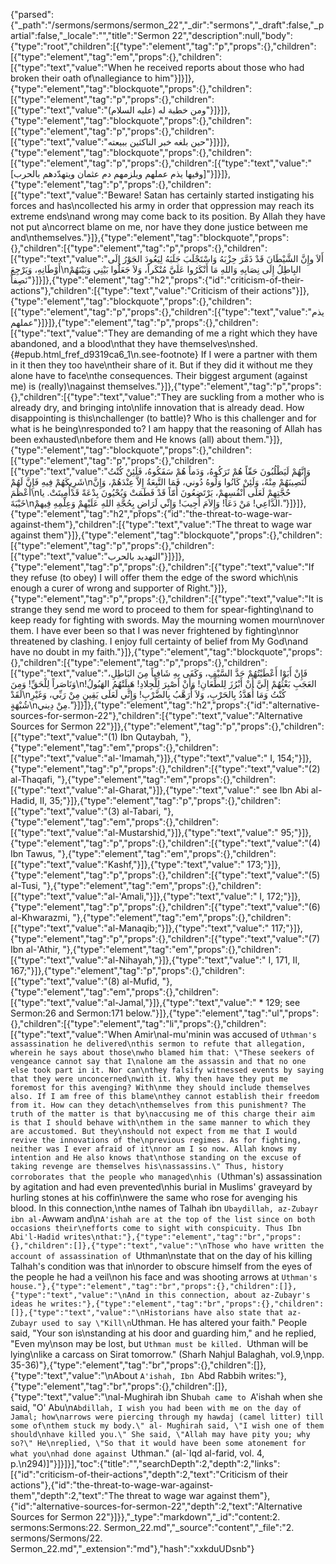 {"parsed":{"_path":"/sermons/sermons/sermon_22","_dir":"sermons","_draft":false,"_partial":false,"_locale":"","title":"Sermon 22","description":null,"body":{"type":"root","children":[{"type":"element","tag":"p","props":{},"children":[{"type":"element","tag":"em","props":{},"children":[{"type":"text","value":"When he received reports about those who had broken their oath of\nallegiance to him"}]}]},{"type":"element","tag":"blockquote","props":{},"children":[{"type":"element","tag":"p","props":{},"children":[{"type":"text","value":"ومن خطبة له (عليه السلام)"}]}]},{"type":"element","tag":"blockquote","props":{},"children":[{"type":"element","tag":"p","props":{},"children":[{"type":"text","value":"حين بلغه خبر الناكثين ببيعته"}]}]},{"type":"element","tag":"blockquote","props":{},"children":[{"type":"element","tag":"p","props":{},"children":[{"type":"text","value":"[وفيها يذم عملهم ويلزمهم دم عثمان ويتهدّدهم بالحرب]"}]}]},{"type":"element","tag":"p","props":{},"children":[{"type":"text","value":"Beware! Satan has certainly started instigating his forces and has\ncollected his army in order that oppression may reach its extreme ends\nand wrong may come back to its position. By Allah they have not put a\ncorrect blame on me, nor have they done justice between me and\nthemselves."}]},{"type":"element","tag":"blockquote","props":{},"children":[{"type":"element","tag":"p","props":{},"children":[{"type":"text","value":"أَلاَ وإِنَّ الشَّيْطَانَ قَدْ ذَمَّرَ حِزْبَهُ وَاسْتَجْلَبَ جَلَبَهُ لِيَعُودَ الجَوْرُ إِلَى أَوْطَانِهِ، وَيَرْجِعَ\nالبِاطِلُ إِلَى نِصَابِهِ وَاللهِ مَا أَنْكَرُوا عَلَيَّ مُنْكَراً، وَلاَ جَعَلُوا بَيْنِي وَبَيْنَهُمْ نَصِفاً"}]}]},{"type":"element","tag":"h2","props":{"id":"criticism-of-their-actions"},"children":[{"type":"text","value":"Criticism of their actions"}]},{"type":"element","tag":"blockquote","props":{},"children":[{"type":"element","tag":"p","props":{},"children":[{"type":"text","value":"يذم عملهم"}]}]},{"type":"element","tag":"p","props":{},"children":[{"type":"text","value":"They are demanding of me a right which they have abandoned, and a blood\nthat they have themselves\nshed.{#epub.html_fref_d9319ca6_1\n.see-footnote} If I were a partner with them in it then they too have\ntheir share of it. But if they did it without me they alone have to face\nthe consequences. Their biggest argument (against me) is (really)\nagainst themselves."}]},{"type":"element","tag":"p","props":{},"children":[{"type":"text","value":"They are suckling from a mother who is already dry, and bringing into\nlife innovation that is already dead. How disappointing is this\nchallenger (to battle)? Who is this challenger and for what is he being\nresponded to? I am happy that the reasoning of Allah has been exhausted\nbefore them and He knows (all) about them."}]},{"type":"element","tag":"blockquote","props":{},"children":[{"type":"element","tag":"p","props":{},"children":[{"type":"text","value":"وَإِنَّهُمْ لَيَطْلُبُونَ حَقّاً هُمْ تَرَكُوهُ، وَدَماً هُمْ سَفَكُوهُ، فَلَئِنْ كُنْتُ شَرِيكَهُمْ فِيهِ فَإِنَّ لَهُمْ\nلَنَصِيبَهُمْ مِنْهُ، وَلَئِنْ كَانُوا وَلُوهُ دُوني، فَمَا التَّبِعَةُ إِلاَّ عِنْدَهُمْ، وَإِنَّ أَعْظَمَ\nحُجَّتِهِمْ لَعَلَى أَنْفُسِهِمْ، يَرْتَضِعُونَ أُمّاً قَدْ فَطَمَتْ وَيُحْيُونَ بِدْعَةً قَدْأُمِيتَتْ. يا خَيْبَةَ\nالدَّاعِي! مَنْ دَعَا! وَإِلاَمَ أُجِيبَ! وَإِنِّي لَرَاضٍ بِحُجَّةِ اللهِ عَلَيْهِمْ وَعِلْمِهِ فِيهمْ."}]}]},{"type":"element","tag":"h2","props":{"id":"the-threat-to-wage-war-against-them"},"children":[{"type":"text","value":"The threat to wage war against them"}]},{"type":"element","tag":"blockquote","props":{},"children":[{"type":"element","tag":"p","props":{},"children":[{"type":"text","value":"التهديد بالحرب"}]}]},{"type":"element","tag":"p","props":{},"children":[{"type":"text","value":"If they refuse (to obey) I will offer them the edge of the sword which\nis enough a curer of wrong and supporter of Right."}]},{"type":"element","tag":"p","props":{},"children":[{"type":"text","value":"It is strange they send me word to proceed to them for spear-fighting\nand to keep ready for fighting with swords. May the mourning women mourn\nover them. I have ever been so that I was never frightened by fighting\nnor threatened by clashing. I enjoy full certainty of belief from My God\nand have no doubt in my faith."}]},{"type":"element","tag":"blockquote","props":{},"children":[{"type":"element","tag":"p","props":{},"children":[{"type":"text","value":"فَإِنْ أَبَوْا أَعْطَيْتُهُمْ حَدَّ السَّيْفِ، وَكَفَى بِهِ شَافِياً مِنَ البَاطِلِ، وَنَاصَراً لِلْحَقِّ! وَمِنَ\nالعَجَبِ بَعْثُهُمْ إِلَيَّ أَنْ أَبْرُزَ لِلطِّعَانِ! وَأَنْ أصْبِرَ لِلْجِلادِ! هَبِلَتْهُمُ الهَبُولُ! لَقَدْ\nكُنْتُ وَمَا أُهَدَّدُ بِالحَرْبِ، وَلاَ أُرَهَّبُ بِالضَّرْبِ! وَإِنِّي لَعَلَى يَقِينٍ مِنْ رَبِّي، وَغَيْرِ شُبْهَةٍ\nمِنْ دِيني."}]}]},{"type":"element","tag":"h2","props":{"id":"alternative-sources-for-sermon-22"},"children":[{"type":"text","value":"Alternative Sources for Sermon 22"}]},{"type":"element","tag":"p","props":{},"children":[{"type":"text","value":"(1) Ibn Qutaybah, "},{"type":"element","tag":"em","props":{},"children":[{"type":"text","value":"al-'Imamah,"}]},{"type":"text","value":" I, 154;"}]},{"type":"element","tag":"p","props":{},"children":[{"type":"text","value":"(2) al-Thaqafi, "},{"type":"element","tag":"em","props":{},"children":[{"type":"text","value":"al-Gharat,"}]},{"type":"text","value":" see Ibn Abi al-Hadid, II, 35;"}]},{"type":"element","tag":"p","props":{},"children":[{"type":"text","value":"(3) al-Tabari, "},{"type":"element","tag":"em","props":{},"children":[{"type":"text","value":"al-Mustarshid,"}]},{"type":"text","value":" 95;"}]},{"type":"element","tag":"p","props":{},"children":[{"type":"text","value":"(4) Ibn Tawus, "},{"type":"element","tag":"em","props":{},"children":[{"type":"text","value":"Kashf,"}]},{"type":"text","value":" 173;"}]},{"type":"element","tag":"p","props":{},"children":[{"type":"text","value":"(5) al-Tusi, "},{"type":"element","tag":"em","props":{},"children":[{"type":"text","value":"al-'Amali,"}]},{"type":"text","value":" I, 172;"}]},{"type":"element","tag":"p","props":{},"children":[{"type":"text","value":"(6) al-Khwarazmi, "},{"type":"element","tag":"em","props":{},"children":[{"type":"text","value":"al-Manaqib;"}]},{"type":"text","value":" 117;"}]},{"type":"element","tag":"p","props":{},"children":[{"type":"text","value":"(7) Ibn al-'Athir, "},{"type":"element","tag":"em","props":{},"children":[{"type":"text","value":"al-Nihayah,"}]},{"type":"text","value":" I, 171, II, 167;"}]},{"type":"element","tag":"p","props":{},"children":[{"type":"text","value":"(8) al-Mufid, "},{"type":"element","tag":"em","props":{},"children":[{"type":"text","value":"al-Jamal,"}]},{"type":"text","value":" * 129; see Sermon:26 and Sermon:171 below."}]},{"type":"element","tag":"ul","props":{},"children":[{"type":"element","tag":"li","props":{},"children":[{"type":"text","value":"When Amir\nal-mu'minin was accused of `Uthman's assassination he delivered\nthis sermon to refute that allegation, wherein he says about those\nwho blamed him that: \"These seekers of vengeance cannot say that I\nalone am the assassin and that no one else took part in it. Nor can\nthey falsify witnessed events by saying that they were unconcerned\nwith it. Why then have they put me foremost for this avenging? With\nme they should include themselves also. If I am free of this blame\nthey cannot establish their freedom from it. How can they detach\nthemselves from this punishment? The truth of the matter is that by\naccusing me of this charge their aim is that I should behave with\nthem in the same manner to which they are accustomed. But they\nshould not expect from me that I would revive the innovations of the\nprevious regimes. As for fighting, neither was I ever afraid of it\nnor am I so now. Allah knows my intention and He also knows that\nthose standing on the excuse of taking revenge are themselves his\nassassins.\" Thus, history corroborates that the people who managed\nhis (`Uthman's) assassination by agitation and had even prevented\nhis burial in Muslims' graveyard by hurling stones at his coffin\nwere the same who rose for avenging his blood. In this connection,\nthe names of Talhah ibn `Ubaydillah, az-Zubayr ibn al-`Awwam and\n`A'ishah are at the top of the list since on both occasions their\nefforts come to sight with conspicuity. Thus Ibn Abi'l-Hadid writes\nthat:"},{"type":"element","tag":"br","props":{},"children":[]},{"type":"text","value":"\nThose who have written the account of assassination of `Uthman\nstate that on the day of his killing Talhah's condition was that in\norder to obscure himself from the eyes of the people he had a veil\non his face and was shooting arrows at `Uthman's house."},{"type":"element","tag":"br","props":{},"children":[]},{"type":"text","value":"\nAnd in this connection, about az-Zubayr's ideas he writes:"},{"type":"element","tag":"br","props":{},"children":[]},{"type":"text","value":"\nHistorians have also state that az-Zubayr used to say \"Kill\n`Uthman. He has altered your faith.\" People said, \"Your son is\nstanding at his door and guarding him,\" and he replied, \"Even my\nson may be lost, but `Uthman must be killed. `Uthman will be lying\nlike a carcass on Sirat tomorrow.\" (Sharh Nahjul Balaghah, vol.9,\npp. 35-36)"},{"type":"element","tag":"br","props":{},"children":[]},{"type":"text","value":"\nAbout `A'ishah, Ibn `Abd Rabbih writes:"},{"type":"element","tag":"br","props":{},"children":[]},{"type":"text","value":"\nal-Mughirah ibn Shu`bah came to `A'ishah when she said, \"O' Abu\n`Abdillah, I wish you had been with me on the day of Jamal; how\narrows were piercing through my hawdaj (camel litter) till some of\nthem stuck my body.\" al- Mughirah said, \"I wish one of them should\nhave killed you.\" She said, \"Allah may have pity you; why so?\" He\nreplied, \"So that it would have been some atonement for what you\nhad done against `Uthman.\" (al-`Iqd al-farid, vol. 4, p.\n294)]"}]}]}],"toc":{"title":"","searchDepth":2,"depth":2,"links":[{"id":"criticism-of-their-actions","depth":2,"text":"Criticism of their actions"},{"id":"the-threat-to-wage-war-against-them","depth":2,"text":"The threat to wage war against them"},{"id":"alternative-sources-for-sermon-22","depth":2,"text":"Alternative Sources for Sermon 22"}]}},"_type":"markdown","_id":"content:2. sermons:Sermons:22. Sermon_22.md","_source":"content","_file":"2. sermons/Sermons/22. Sermon_22.md","_extension":"md"},"hash":"xxkduUDsnb"}